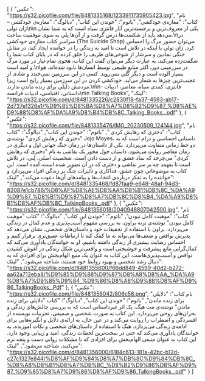 [
  {
    "عکس": "https://s32.picofile.com/file/8481335168/1233911735905423.jpg",
    "نام کتاب": "مغازه‌ی خودکشی",
    "باتوم": "خوندن این کتاب",
    "دیالوگ": "مغازه‌ی خودکشی – ژان تولی\n\n یکی از معروف‌ترین و برجسته‌ترین آثار فانتزی سیاه است که به شما نشان می‌دهد باید از شکست‌ها درس گرفت و از آن‌ها پلی به سوی موفقیت ساخت.\nدر سراسر کتاب مغازه‌ی خودکشی (The Suicide Shop) می‌توان حضور مرگ را احساس کرد، ژان تولی با اینکه در تلاش است تا امید به زندگی را در خواننده ایجاد کند، در مقابل جنگی نمادین و سرشار از شوخی‌های ظریف را خلق کرده که در پایان کتاب شما را شگفت‌زده می‌کند. به عبارت دیگر می‌توان گفت این کتاب، هجوی تمام‌عیار در مورد مرگ و امید است.\nدر سرزمینی دور، اکثر منابع طبیعی توسط انسان‌ها نابود شده‌اند. هوا بسیار آلوده است و دیگر گُلی نمی‌روید. کسی در این سرزمین نمی‌خندد و شادی از عجیب‌ترین چیزها به شمار می‌آید. خودکشی کردن در این سرزمین بسیار رایج است زیرا مردمش دلیلی برای زنده ماندن ندارند.\n\n- فانتزی، کمدی سیاه، معاصر، ادبیات داستانی، اقتباسی، ادبیات فرانسه\n\n Talking Books",
    "لینک": "https://s32.picofile.com/d/8481335226/c2830f18-fa37-4593-ab17-2d737e1326e1/%D9%85%D8%BA%D8%A7%D8%B2%D9%87_%D8%AE%D9%88%D8%AF%DA%A9%D8%B4%DB%8C_Talking_Books_.pdf"
  },
  {
    "عکس": "https://s32.picofile.com/file/8481335476/IMG_20230509_124144.jpg",
    "نام کتاب": "دختری که رهایش کردی ",
    "باتوم": "خوندن این کتاب",
    "دیالوگ": "کتاب \"دختری که رهایش کردی\" نوشته‌ی Jojo Moyes، داستانی احساسی و درام است که به دو خط زمانی متفاوت می‌پردازد. یکی از داستان‌ها در زمان جنگ جهانی اول و دیگری در زمان معاصر روایت می‌شود. داستان حول محور یک نقاشی به نام \"دختری که رهایش کردی\" می‌چرخد که نماد عشق و از دست دادن است. شخصیت اصلی، لِنی، در تلاش است تا بفهمد چه بر سر نقاشی و دختری که در آن تصویر شده است، آمده است. این کتاب به موضوعاتی چون عشق، فداکاری و تأثیرات جنگ بر زندگی افراد می‌پردازد و خواننده را به تفکر درباره‌ی انتخاب‌ها و پیامدهای آن‌ها دعوت می‌کند.",
    "لینک": "https://s32.picofile.com/d/8481335468/fd87faa9-e648-48af-94d3-82087e1cb786/%D8%AF%D8%AE%D8%AA%D8%B1%DB%8C_%DA%A9%D9%87_%D8%B1%D9%87%D8%A7%DB%8C%D8%B4_%DA%A9%D8%B1%D8%AF%DB%8C_TalkingBooks_.pdf"
  },
  {
    "عکس": "https://s32.picofile.com/file/8481356018/2040948807042500.jpg",
    "نام کتاب": "موهبت کامل نبودن",
    "باتوم": "خوندن این کتاب",
    "دیالوگ": "کتاب \"موهبت کامل نبودن\" نوشته‌ی برنه براون، به بررسی مفهوم آسیب‌پذیری و عدم کمال در زندگی می‌پردازد. براون با استفاده از تحقیقات خود و داستان‌های شخصی، نشان می‌دهد که پذیرش نواقص و ضعف‌ها می‌تواند به ما کمک کند تا ارتباطات عمیق‌تری برقرار کنیم و احساس رضایت بیشتری از زندگی داشته باشیم. او به خوانندگان یادآوری می‌کند که کمال‌گرایی مانع پیشرفت و خوشبختی است و واقعی‌ترین شکل زندگی در آغوش کشیدن نواقص و آسیب‌پذیری‌هاست. این کتاب به عنوان یک منبع الهام‌بخش برای افرادی که به دنبال رشد شخصی و بهبود روابط خود هستند، شناخته می‌شود.",
    "لینک": "https://s32.picofile.com/d/8481355600/f66dd849-4599-40d2-b272-aa62a712eba8/%D9%85%D9%88%D9%87%D8%A8%D8%AA_%DA%A9%D8%A7%D9%85%D9%84_%D9%86%D8%A8%D9%88%D8%AF%D9%86_TalkingBooks_.Pdf"
  },
  {
    "عکس": "https://s32.picofile.com/file/8481356042/806c58.png",
    "نام کتاب": "دلایلی برای زنده ماندن",
    "باتوم": "خوندن این کتاب",
    "دیالوگ": "کتاب \"دلایلی برای زنده ماندن\" نوشته‌ی مت هیگ، یک اثر غیرداستانی است که به بررسی چالش‌های زندگی و بحران‌های روحی می‌پردازد. این کتاب به صورت شخصی و صمیمی، تجربیات نویسنده از افسردگی و اضطراب را روایت می‌کند و در عین حال، به ارائه‌ی دلایل و انگیزه‌هایی برای ادامه‌ی زندگی می‌پردازد. هیگ با استفاده از داستان‌های شخصی و نکات آموزنده، به خوانندگان یادآوری می‌کند که حتی در سخت‌ترین لحظات زندگی، امید و زیبایی وجود دارد. این کتاب به عنوان منبعی الهام‌بخش برای افرادی که با مشکلات روانی دست و پنجه نرم می‌کنند، شناخته می‌شود.",
    "لینک": "https://s32.picofile.com/d/8481356000/6184c613-181a-42bc-b12d-c27c1327e844/%D8%AF%D9%84%D8%A7%DB%8C%D9%84%DB%8C_%D8%A8%D8%B1%D8%A7%DB%8C_%D8%B2%D9%86%D8%AF%D9%87_%D9%85%D8%A7%D9%86%D8%AF%D9%86_TalkingBooks_.pdf"
  }
] 